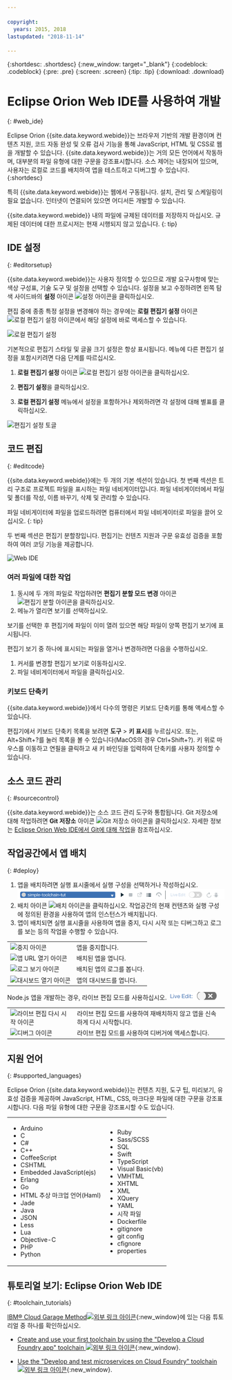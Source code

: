 ```yaml
---

copyright:
  years: 2015, 2018
lastupdated: "2018-11-14"

---
```


{:shortdesc: .shortdesc}
{:new_window: target="_blank"}
{:codeblock: .codeblock}
{:pre: .pre}
{:screen: .screen}
{:tip: .tip}
{:download: .download}

# Eclipse Orion Web IDE를 사용하여 개발
{: #web_ide}

Eclipse Orion {{site.data.keyword.webide}}는 브라우저 기반의 개발 환경이며 컨텐츠 지원, 코드 자동 완성 및 오류 검사 기능을 통해 JavaScript, HTML 및 CSS로 웹을 개발할 수 있습니다. {{site.data.keyword.webide}}는 거의 모든 언어에서 작동하며, 대부분의 파일 유형에 대한 구문을 강조표시합니다. 소스 제어는 내장되어 있으며, 사용자는 로컬로 코드를 배치하여 앱을 테스트하고 디버그할 수 있습니다.
{:shortdesc}

특히 {{site.data.keyword.webide}}는 웹에서 구동됩니다. 설치, 관리 및 스케일링이 필요 없습니다. 인터넷이 연결되어 있으면 어디서든 개발할 수 있습니다.

{{site.data.keyword.webide}} 내의 파일에 규제된 데이터를 저장하지 마십시오. 규제된 데이터에 대한 프로시저는 현재 시행되지 않고 있습니다.
{: tip}

## IDE 설정
{: #editorsetup}

{{site.data.keyword.webide}}는 사용자 정의할 수 있으므로 개발 요구사항에 맞는 색상 구성표, 기술 도구 및 설정을 선택할 수 있습니다. 설정을 보고 수정하려면 왼쪽 탐색 사이드바의 **설정** 아이콘 <img class="inline" src="images/webide_settings_icon_light_small.png"  alt="설정 아이콘">을 클릭하십시오.

편집 중에 종종 특정 설정을 변경해야 하는 경우에는 **로컬 편집기 설정** 아이콘 <img class="inline" src="images/webide_local_settings_icon_light_small.png"  alt="로컬 편집기 설정 아이콘">에서 해당 설정에 바로 액세스할 수 있습니다.

![로컬 편집기 설정](images/webide_local_editor_settings_light.png)

기본적으로 편집기 스타일 및 글꼴 크기 설정은 항상 표시됩니다. 메뉴에 다른 편집기 설정을 포함시키려면 다음 단계를 따르십시오.

1. **로컬 편집기 설정** 아이콘 <img class="inline" src="images/webide_local_settings_icon_light_small.png"  alt="로컬 편집기 설정 아이콘">을 클릭하십시오.

2. **편집기 설정**을 클릭하십시오.

3. **로컬 편집기 설정** 메뉴에서 설정을 포함하거나 제외하려면 각 설정에 대해 별표를 클릭하십시오.

![편집기 설정 토글](images/webide_editor_settings_toggle_light.png)


## 코드 편집
{: #editcode}

{{site.data.keyword.webide}}에는 두 개의 기본 섹션이 있습니다. 첫 번째 섹션은 트리 구조로 프로젝트 파일을 표시하는 파일 네비게이터입니다. 파일 네비게이터에서 파일 및 폴더를 작성, 이름 바꾸기, 삭제 및 관리할 수 있습니다.

파일 네비게이터에 파일을 업로드하려면 컴퓨터에서 파일 네비게이터로 파일을 끌어 오십시오.
{: tip}

두 번째 섹션은 편집기 분할창입니다. 편집기는 컨텐츠 지원과 구문 유효성 검증을 포함하여 여러 코딩 기능을 제공합니다.

![Web IDE](images/webide_light.png)

### 여러 파일에 대한 작업
1. 동시에 두 개의 파일로 작업하려면 **편집기 분할 모드 변경** 아이콘 <img class="inline" src="images/webide_split_editor_icon_light_small.png"  alt="편집기 분할 아이콘">을 클릭하십시오.
2. 메뉴가 열리면 보기를 선택하십시오.

 보기를 선택한 후 편집기에 파일이 이미 열려 있으면 해당 파일이 양쪽 편집기 보기에 표시됩니다.

 편집기 보기 중 하나에 표시되는 파일을 열거나 변경하려면 다음을 수행하십시오.
 1. 커서를 변경할 편집기 보기로 이동하십시오.
 2. 파일 네비게이터에서 파일을 클릭하십시오.

### 키보드 단축키
{{site.data.keyword.webide}}에서 다수의 명령은 키보드 단축키를 통해 액세스할 수 있습니다.

편집기에서 키보드 단축키 목록을 보려면 **도구** > **키 표시**를 누르십시오. 또는, Alt+Shift+?를 눌러 목록을 볼 수 있습니다(MacOS의 경우 Ctrl+Shift+?). 키 위로 마우스를 이동하고 연필을 클릭하고 새 키 바인딩을 입력하여 단축키를 사용자 정의할 수 있습니다.

## 소스 코드 관리
{: #sourcecontrol}

{{site.data.keyword.webide}}는 소스 코드 관리 도구와 통합됩니다. Git 저장소에 대해 작업하려면 **Git 저장소** 아이콘 <img class="inline" src="images/webide_git_icon_light_small.png"  alt="Git 저장소 아이콘">을 클릭하십시오.  자세한 정보는 [Eclipse Orion Web IDE에서 Git에 대해 작업](/docs/services/ContinuousDelivery/git_web_ide.html#git_web_ide)을 참조하십시오.

## 작업공간에서 앱 배치
{: #deploy}

1. 앱을 배치하려면 실행 표시줄에서 실행 구성을 선택하거나 작성하십시오.
   ![실행 표시줄](images/webide_runbar_light.png)   
1. 배치 아이콘 <img class="inline" src="images/webide_deploy_button_light_small.png"  alt="배치 아이콘">을 클릭하십시오. 작업공간의 현재 컨텐츠와 실행 구성에 정의된 환경을 사용하여 앱의 인스턴스가 배치됩니다.
2. 앱이 배치되면 실행 표시줄을 사용하여 앱을 중지, 다시 시작 또는 디버그하고 로그를 보는 등의 작업을 수행할 수 있습니다.

<table role="presentation">
<tr><td><img src="./images/stop_button.png"  alt="중지 아이콘"></td><td>앱을 중지합니다.</td></tr>
<tr><td> <img src="./images/open_app_url.png"  alt="앱 URL 열기 아이콘"></td><td> 배치된 앱을 엽니다.</td></tr>
<tr><td><img src="./images/view_logs.png"  alt="로그 보기 아이콘"></td><td>배치된 앱의 로그를 봅니다.</td></tr>
<tr><td><img src="./images/open_dashboard.png"  alt="대시보드 열기 아이콘"></td><td>앱의 대시보드를 엽니다.</td></tr>
</table>

Node.js 앱을 개발하는 경우, 라이브 편집 모드를 사용하십시오. <img  src="./images/enable_live_edit.png"  alt="라이브 편집 슬라이더 사용">

<table role="presentation"><tr><td><img src="./images/live_edit_restart.png"  alt="라이브 편집 다시 시작 아이콘"></td><td>라이브 편집 모드를 사용하여 재배치하지 않고 앱을 신속하게 다시 시작합니다.</td></tr>
<tr><td> <img src="./images/debug_icon.png"  alt="디버그 아이콘"></td>
<td>라이브 편집 모드를 사용하여 디버거에 액세스합니다.
</td></tr>
</table>

<!-- 3/6/2016: bl commands don't work with V2/CD
## Editing outside of the {{site.data.keyword.webide}}
{: #editlocal}

To use an editor besides the {{site.data.keyword.webide}}, set up {{site.data.keyword.Bluemix_live}} so that you can work directly with your project files in any tool. {{site.data.keyword.Bluemix_live_notm}} is a command-line application that synchronizes the changes in your local file system with your cloud workspace in {{site.data.keyword.Bluemix_short}}.

### Before you begin

Download and install the [{{site.data.keyword.Bluemix_live_notm}} command-line interface ![External link icon](../../icons/launch-glyph.svg "External link icon")](http://livesyncdownload.ng.bluemix.net){: new_window}.

### Synchronizing your local environment with {{site.data.keyword.Bluemix_notm}}
{: #edit_local_download}

1. Open a command-line window.
2. Sign in to {{site.data.keyword.Bluemix_notm}}:

	```
	bl login
	```
	{: pre}

3. When you are prompted, enter your IBMid and password.
4. View a list of your {{site.data.keyword.Bluemix_notm}} projects:

	```
	bl projects
	```
	{: pre}

4. Synchronize your local environment with your project on {{site.data.keyword.Bluemix_notm}}:

	```
	bl sync projectName
	```
	{: pre}

where `projectName` is your {{site.data.keyword.Bluemix_notm}} app's name.

When you are finished editing, enter `q` to end synchronization.

### Enabling the Desktop Sync feature to edit code locally

The Desktop Sync feature is like Live Edit mode for the command line. You need the Desktop Sync feature to debug on the command line.
1. In another command-line window, enable the Desktop Sync feature:

	```
	cd localDirectory
	bl start
	```
	{: codeblock}

2. Use the launch configuration that you created in the {{site.data.keyword.webide}}. After you select the launch configuration, the Desktop Sync feature is enabled in your local environment. In the command-line window that you just opened, you can view the app's URL, the debug URL, the manage URL, and view the {{site.data.keyword.Bluemix_live_notm}} state.

3. Refresh the browser and verify that you can see the changes that you saved to static files in the local workspace.

### Disabling the Desktop Sync feature

1. In the second command-line window, enter `bl stop`.
2. In the first command-line window, enter `q`.

-->

## 지원 언어
{: #supported_languages}

Eclipse Orion {{site.data.keyword.webide}}는 컨텐츠 지원, 도구 팁, 미리보기, 유효성 검증을 제공하며 JavaScript, HTML, CSS, 마크다운 파일에 대한 구문을 강조표시합니다. 다음 파일 유형에 대한 구문을 강조표시할 수도 있습니다.

<table role="presentation">
<tr>
<td>
<ul><li>Arduino
</li><li>C</li>
<li>C#
</li><li>C++
</li><li>CoffeeScript
</li><li>CSHTML
</li><li>Embedded JavaScript(ejs)
</li><li>Erlang
</li><li>Go
</li><li>HTML 추상 마크업 언어(Haml)
</li><li>Jade
</li><li>Java
</li><li>JSON
</li><li>Less  
</li><li>Lua  
</li><li>Objective-C
</li><li>PHP
</li><li>Python</li></ul>
</td>
<td>
<ul><li>Ruby
</li><li>Sass/SCSS
</li><li>SQL
</li><li>Swift
</li><li>TypeScript
</li><li>Visual Basic(vb)
</li><li>VMHTML
</li><li>XHTML
</li><li>XML
</li><li>XQuery
</li><li>YAML
</li><li>시작 파일 	
</li><li>Dockerfile
</li><li>gitignore
</li><li>git config
</li><li>cfignore
</li><li>properties
</li></ul>
</td>
</tr>
</table>

## 튜토리얼 보기: Eclipse Orion Web IDE
{: #toolchain_tutorials}

[IBM&reg; Cloud Garage Method![외부 링크 아이콘](../../icons/launch-glyph.svg "외부 링크 아이콘")](https://www.ibm.com/cloud/garage){:new_window}에 있는 다음 튜토리얼 중 하나를 확인하십시오.

  * [Create and use your first toolchain by using the "Develop a Cloud Foundry app" toolchain ![외부 링크 아이콘](../../icons/launch-glyph.svg "외부 링크 아이콘")](https://www.ibm.com/cloud/garage/tutorials/introduce-develop-cloud-foundry-app-toolchain){:new_window}.

  * [Use the "Develop and test microservices on Cloud Foundry" toolchain ![외부 링크 아이콘](../../icons/launch-glyph.svg "외부 링크 아이콘")](https://www.ibm.com/cloud/garage/tutorials/use-develop-test-microservices-on-cloud-foundry-toolchain){:new_window}.
